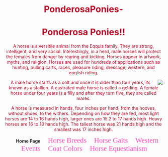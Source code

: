 # PonderosaPonies-
<style>
h1{
text-align: center;
color: B70926; 
}
p{
color: B70926;
text-align: center;
}
h3 {
color: 5A104A;
text-align: center;
}

nav{
text-align: center;
}

@import url('https://fonts.googleapis.com/css?family=Caveat');

nav ul li{
  display: inline;
  padding: 0 20px 0 0;
}
a:link, a:visited, a:active{
  color: #ff4fbb;
  text-decoration: none;
  font-family: 'Caveat', cursive;
  font-size: 17pt;
}
a:hover{
  color: #1ebb2a;
  font-size: 21pt;
  cursor: crosshair;
}

</style>

<body>
<h1>Ponderosa Ponies!!</h1>
<p>A horse is a versitile animal from the Eqquis family. They are strong,
intelligent, and very social. Interestingly, in a herd, male horses will
protect the females from danger by rearing and kicking. Horses appear in
artwork, myths, and religion. Horses are used for hundreds of applications such
as hunting, pulling carts, races, pleasure riding, dressage, western, and
english riding.
</p>
<img src="https://s-media-cache-ak0.pinimg.com/236x/c2/3c/97/c23c9726f4d787a2a958699a52aa7538.jpg" align="right">
<p>A male horse starts as a colt and once it is older than four years, 
its known as a stallion. A castrated male horse is called a gelding.
A female horse under four years is a filly and after they turn five,
they are called mares.</p>
<p>A horse is measured in hands, four inches per hand, from the hooves,
without shoes, to the withers. Depending on how they are fed, most light horses
are 14 to 16 hands high, larger ones are 15.2 to 17 hands high. Heavy horses
are 16 to 18 hands high. The tallest horse was 21 hands high and the smallest
was 17 inches high.</p>

</body>
<nav>
<ul>
<li><strong>Home Page</strong></li>
<li><a href="file:///C:/Users/Owner/Dropbox/Homeschool-ijc/2Imani/Computer%20Mentors/HTML/Ponderosa%20Ponies/PonderosaPoniesBreeds.html">Horse Breeds</a></li>
<li><a href="file:///C:/Users/Owner/Dropbox/Homeschool-ijc/2Imani/Computer%20Mentors/HTML/Ponderosa%20Ponies/PonderosaPoniesGaits.html">Horse Gaits</a></li>
<li><a href="file:///C:/Users/Owner/Dropbox/Homeschool-ijc/2Imani/Computer%20Mentors/HTML/Ponderosa%20Ponies/PonderosaPoniesWesternEvents.html">Western Events</a></li>
<li><a href="file:///C:/Users/Owner/Dropbox/Homeschool-ijc/2Imani/Computer%20Mentors/HTML/Ponderosa%20Ponies/PonderosaPoniesColors.html">Coat Colors</a></li>
<li><a href="file:///C:/Users/Owner/Dropbox/Homeschool-ijc/2Imani/Computer%20Mentors/HTML/Ponderosa%20Ponies/PonderosaPoniesEquestrianism.html">Horse Equestianism</a></li>
</ul>
</nav>

